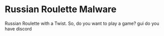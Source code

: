# Russian Roulette Malware
Russian Roulette with a Twist. So, do you want to play a game?
gui do you have discord
